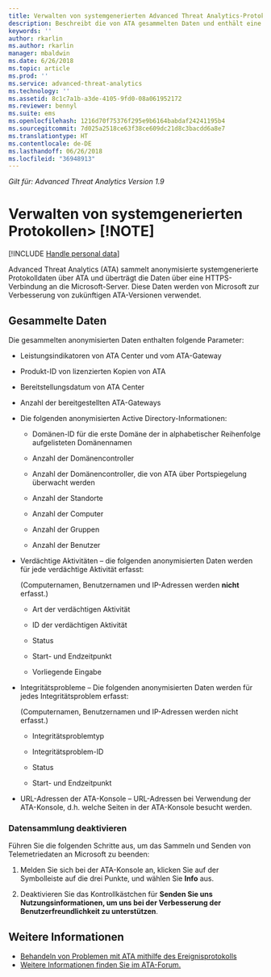 ```yaml
---
title: Verwalten von systemgenerierten Advanced Threat Analytics-Protokollen | Microsoft-Dokumentation
description: Beschreibt die von ATA gesammelten Daten und enthält eine schrittweise Anleitung zum Deaktivieren der Datensammlung.
keywords: ''
author: rkarlin
ms.author: rkarlin
manager: mbaldwin
ms.date: 6/26/2018
ms.topic: article
ms.prod: ''
ms.service: advanced-threat-analytics
ms.technology: ''
ms.assetid: 8c1c7a1b-a3de-4105-9fd0-08a061952172
ms.reviewer: bennyl
ms.suite: ems
ms.openlocfilehash: 1216d70f75376f295e9b6164babdaf24241195b4
ms.sourcegitcommit: 7d025a2518ce63f38ce609dc21d8c3bacdd6a8e7
ms.translationtype: HT
ms.contentlocale: de-DE
ms.lasthandoff: 06/26/2018
ms.locfileid: "36948913"
---
```

*Gilt für: Advanced Threat Analytics Version 1.9*



# <a name="manage-system-generated-logs-note"></a>Verwalten von systemgenerierten Protokollen> [!NOTE]

[!INCLUDE [Handle personal data](../includes/gdpr-intro-sentence.md)]

Advanced Threat Analytics (ATA) sammelt anonymisierte systemgenerierte Protokolldaten über ATA und überträgt die Daten über eine HTTPS-Verbindung an die Microsoft-Server.  Diese Daten werden von Microsoft zur Verbesserung von zukünftigen ATA-Versionen verwendet.

## <a name="data-collected"></a>Gesammelte Daten
Die gesammelten anonymisierten Daten enthalten folgende Parameter:

-   Leistungsindikatoren von ATA Center und vom ATA-Gateway

-   Produkt-ID von lizenzierten Kopien von ATA

-   Bereitstellungsdatum von ATA Center

-   Anzahl der bereitgestellten ATA-Gateways

-   Die folgenden anonymisierten Active Directory-Informationen:

    -   Domänen-ID für die erste Domäne der in alphabetischer Reihenfolge aufgelisteten Domänennamen

    -   Anzahl der Domänencontroller

    -   Anzahl der Domänencontroller, die von ATA über Portspiegelung überwacht werden

    -   Anzahl der Standorte

    -   Anzahl der Computer

    -   Anzahl der Gruppen

    -   Anzahl der Benutzer

-   Verdächtige Aktivitäten – die folgenden anonymisierten Daten werden für jede verdächtige Aktivität erfasst:

    (Computernamen, Benutzernamen und IP-Adressen werden **nicht** erfasst.)

    -   Art der verdächtigen Aktivität

    -   ID der verdächtigen Aktivität

    -   Status

    -   Start- und Endzeitpunkt

    -   Vorliegende Eingabe

- Integritätsprobleme – Die folgenden anonymisierten Daten werden für jedes Integritätsproblem erfasst:

    (Computernamen, Benutzernamen und IP-Adressen werden nicht erfasst.)

    -   Integritätsproblemtyp

    -   Integritätsproblem-ID

    -   Status

    -   Start- und Endzeitpunkt

- URL-Adressen der ATA-Konsole – URL-Adressen bei Verwendung der ATA-Konsole, d.h. welche Seiten in der ATA-Konsole besucht werden.


### <a name="disable-data-collection"></a>Datensammlung deaktivieren
Führen Sie die folgenden Schritte aus, um das Sammeln und Senden von Telemetriedaten an Microsoft zu beenden:

1.  Melden Sie sich bei der ATA-Konsole an, klicken Sie auf der Symbolleiste auf die drei Punkte, und wählen Sie **Info** aus.

2.  Deaktivieren Sie das Kontrollkästchen für **Senden Sie uns Nutzungsinformationen, um uns bei der Verbesserung der Benutzerfreundlichkeit zu unterstützen**.

## <a name="see-also"></a>Weitere Informationen
- [Behandeln von Problemen mit ATA mithilfe des Ereignisprotokolls](troubleshooting-ata-using-logs.md)
- [Weitere Informationen finden Sie im ATA-Forum.](https://social.technet.microsoft.com/Forums/security/home?forum=mata)
